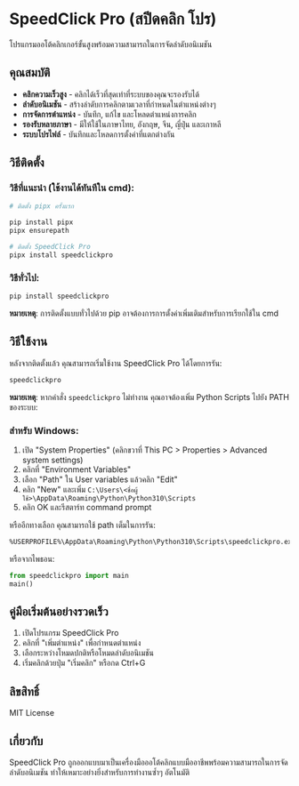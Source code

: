 # SpeedClick Pro (สปีดคลิก โปร)

โปรแกรมออโต้คลิกเกอร์ขั้นสูงพร้อมความสามารถในการจัดลำดับอนิเมชัน

## คุณสมบัติ

- **คลิกความเร็วสูง** - คลิกได้เร็วที่สุดเท่าที่ระบบของคุณจะรองรับได้
- **ลำดับอนิเมชัน** - สร้างลำดับการคลิกตามเวลาที่กำหนดในตำแหน่งต่างๆ
- **การจัดการตำแหน่ง** - บันทึก, แก้ไข และโหลดตำแหน่งการคลิก
- **รองรับหลายภาษา** - มีให้ใช้ในภาษาไทย, อังกฤษ, จีน, ญี่ปุ่น และเกาหลี
- **ระบบโปรไฟล์** - บันทึกและโหลดการตั้งค่าที่แตกต่างกัน

## วิธีติดตั้ง

### วิธีที่แนะนำ (ใช้งานได้ทันทีใน cmd):

```bash
# ติดตั้ง pipx ครั้งแรก

pip install pipx
pipx ensurepath

# ติดตั้ง SpeedClick Pro
pipx install speedclickpro
```

### วิธีทั่วไป:

```bash
pip install speedclickpro
```

**หมายเหตุ**: การติดตั้งแบบทั่วไปด้วย pip อาจต้องการการตั้งค่าเพิ่มเติมสำหรับการเรียกใช้ใน cmd

## วิธีใช้งาน

หลังจากติดตั้งแล้ว คุณสามารถเริ่มใช้งาน SpeedClick Pro ได้โดยการรัน:

```bash
speedclickpro
```

**หมายเหตุ**: หากคำสั่ง `speedclickpro` ไม่ทำงาน คุณอาจต้องเพิ่ม Python Scripts ไปยัง PATH ของระบบ:

### สำหรับ Windows:
1. เปิด "System Properties" (คลิกขวาที่ This PC > Properties > Advanced system settings)
2. คลิกที่ "Environment Variables"
3. เลือก "Path" ใน User variables แล้วคลิก "Edit"
4. คลิก "New" และเพิ่ม `C:\Users\<ชื่อผู้ใช้>\AppData\Roaming\Python\Python310\Scripts`
5. คลิก OK และรีสตาร์ท command prompt

หรืออีกทางเลือก คุณสามารถใช้ path เต็มในการรัน:
```bash
%USERPROFILE%\AppData\Roaming\Python\Python310\Scripts\speedclickpro.exe
```

หรือจากไพธอน:

```python
from speedclickpro import main
main()
```

## คู่มือเริ่มต้นอย่างรวดเร็ว

1. เปิดโปรแกรม SpeedClick Pro
2. คลิกที่ "เพิ่มตำแหน่ง" เพื่อกำหนดตำแหน่ง
3. เลือกระหว่างโหมดปกติหรือโหมดลำดับอนิเมชัน
4. เริ่มคลิกด้วยปุ่ม "เริ่มคลิก" หรือกด Ctrl+G

## ลิขสิทธิ์

MIT License

## เกี่ยวกับ

SpeedClick Pro ถูกออกแบบมาเป็นเครื่องมือออโต้คลิกแบบมืออาชีพพร้อมความสามารถในการจัดลำดับอนิเมชัน ทำให้เหมาะอย่างยิ่งสำหรับการทำงานซ้ำๆ อัตโนมัติ
